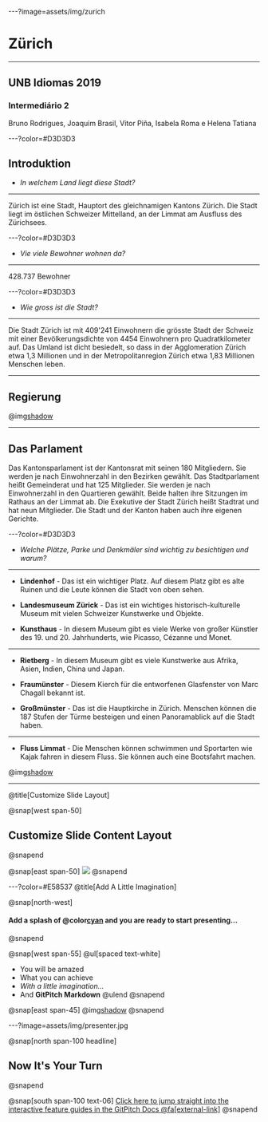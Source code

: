 ---?image=assets/img/zurich


# Zürich

---

## UNB Idiomas 2019 

### Intermediário 2



 Bruno Rodrigues, Joaquim Brasil,
 Vitor Piña, Isabela Roma e Helena Tatiana



---?color=#D3D3D3

## Introduktion



- *In welchem Land liegt diese Stadt?*


---



Zürich  ist eine Stadt,  Hauptort des gleichnamigen Kantons Zürich. Die Stadt liegt im östlichen Schweizer Mittelland, an der Limmat am Ausfluss des Zürichsees. 



---?color=#D3D3D3


- *Vie viele Bewohner wohnen da?*

---

428.737 Bewohner


---?color=#D3D3D3

- *Wie gross ist die Stadt?*

---


Die Stadt Zürich ist mit 409'241 Einwohnern die grösste Stadt der Schweiz mit einer Bevölkerungsdichte von 4454 Einwohnern pro Quadratkilometer auf. Das Umland ist dicht besiedelt, so dass in der Agglomeration Zürich etwa 1,3 Millionen und in der Metropolitanregion Zürich etwa 1,83 Millionen Menschen leben.

---

  
## Regierung


@img[shadow](assets/img/kantonsrat.jpeg)

---

## Das Parlament
Das Kantonsparlament ist der Kantonsrat mit seinen 180 Mitgliedern. Sie werden je nach Einwohnerzahl in den Bezirken gewählt. Das Stadtparlament heißt Gemeinderat und hat 125 Mitglieder. Sie werden je nach Einwohnerzahl in den Quartieren gewählt. Beide halten ihre Sitzungen im Rathaus an der Limmat ab. 
Die Exekutive der Stadt Zürich heißt Stadtrat und hat neun Mitglieder. Die Stadt und der Kanton haben auch ihre eigenen Gerichte.



---?color=#D3D3D3

- *Welche Plätze, Parke und Denkmäler sind wichtig zu besichtigen und warum?*


---

- **Lindenhof** - Das ist ein wichtiger Platz. Auf diesem Platz gibt es alte Ruinen und die Leute können die Stadt von oben sehen.


- **Landesmuseum Zürick** - Das ist ein wichtiges historisch-kulturelle Museum mit vielen Schweizer Kunstwerke und Objekte.


- **Kunsthaus** - In diesem Museum gibt es viele Werke von großer Künstler des 19. und 20. Jahrhunderts, wie Picasso, Cézanne und Monet.

---

- **Rietberg** - In diesem Museum gibt es viele Kunstwerke aus Afrika, Asien, Indien, China und Japan.


- **Fraumünster** - Diesem Kierch für die entworfenen Glasfenster von Marc Chagall bekannt ist. 


- **Großmünster** - Das ist die Hauptkirche in Zürich. Menschen können die 187 Stufen der Türme besteigen und einen Panoramablick auf die Stadt haben.

---

- **Fluss Limmat** - Die Menschen können schwimmen und Sportarten wie Kajak fahren in diesem Fluss. Sie können auch eine Bootsfahrt machen.



 @img[shadow](assets/img/limmat.jpg)
 
---


@title[Customize Slide Layout]

@snap[west span-50]
## Customize Slide Content Layout
@snapend

@snap[east span-50]
![](assets/img/presentation.png)
@snapend

---?color=#E58537
@title[Add A Little Imagination]

@snap[north-west]
#### Add a splash of @color[cyan](**color**) and you are ready to start presenting...
@snapend

@snap[west span-55]
@ul[spaced text-white]
- You will be amazed
- What you can achieve
- *With a little imagination...*
- And **GitPitch Markdown**
@ulend
@snapend

@snap[east span-45]
@img[shadow](assets/img/conference.png)
@snapend

---?image=assets/img/presenter.jpg

@snap[north span-100 headline]
## Now It's Your Turn
@snapend

@snap[south span-100 text-06]
[Click here to jump straight into the interactive feature guides in the GitPitch Docs @fa[external-link]](https://gitpitch.com/docs/getting-started/tutorial/)
@snapend
